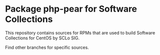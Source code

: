 # Package php-pear for Software Collections

This repository contains sources for RPMs that are used
to build Software Collections for CentOS by SCLo SIG.

Find other branches for specific sources.
